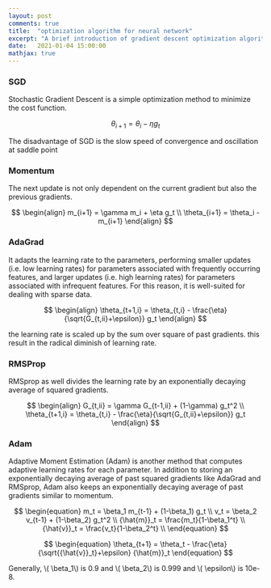 ```yaml
---
layout: post
comments: true
title:  "optimization algorithm for neural network"
excerpt: "A brief introduction of gradient descent optimization algorithms"
date:   2021-01-04 15:00:00
mathjax: true
---
```


### SGD

Stochastic Gradient Descent is a simple optimization method to minimize the cost function.

$$
\begin{equation}
\theta_{i+1} = \theta_i - \eta g_t
\end{equation}
$$

The disadvantage of SGD is the slow speed of convergence and oscillation at saddle point

### Momentum

The next update is not only dependent on the current gradient but also the previous gradients.

$$
\begin{align}
m_{i+1} = \gamma m_i + \eta g_t \\
\theta_{i+1} = \theta_i - m_{i+1}
\end{align}
$$

### AdaGrad

It adapts the learning rate to the parameters, performing smaller updates
(i.e. low learning rates) for parameters associated with frequently occurring features, and larger updates (i.e. high learning rates) for parameters associated with infrequent features. For this reason, it is well-suited for dealing with sparse data.

$$
\begin{align}
\theta_{t+1,i} = \theta_{t,i} - \frac{\eta}{\sqrt{G_{t,ii}+\epsilon}} g_t
\end{align}
$$

the learning rate is scaled up by the sum over square of past gradients. this result in the radical diminish of learning rate.

### RMSProp

RMSprop as well divides the learning rate by an exponentially decaying average of squared gradients.

$$
\begin{align}
G_{t,ii} = \gamma G_{t-1,ii} + (1-\gamma) g_t^2 \\
\theta_{t+1,i} = \theta_{t,i} - \frac{\eta}{\sqrt{G_{t,ii}+\epsilon}} g_t
\end{align}
$$

### Adam

Adaptive Moment Estimation (Adam) is another method that computes adaptive learning rates for each parameter. In addition to storing an exponentially decaying average of past squared gradients 
like AdaGrad and RMSprop, Adam also keeps an exponentially decaying average of past gradients similar to momentum.

$$
\begin{equation}
m_t = \beta_1 m_{t-1} + (1-\beta_1) g_t \\
v_t = \beta_2 v_{t-1} + (1-\beta_2) g_t^2 \\
{\hat{m}}_t = \frac{m_t}{1-\beta_1^t} \\
{\hat{v}}_t = \frac{v_t}{1-\beta_2^t} \\
\end{equation}
$$

$$
\begin{equation}
\theta_{t+1} = \theta_t - \frac{\eta}{\sqrt{{\hat{v}}_t}+\epsilon} {\hat{m}}_t
\end{equation}
$$

Generally, \\( \beta_1\\) is 0.9 and \\( \beta_2\\) is 0.999 and \\( \epsilon\\) is 10e-8.
